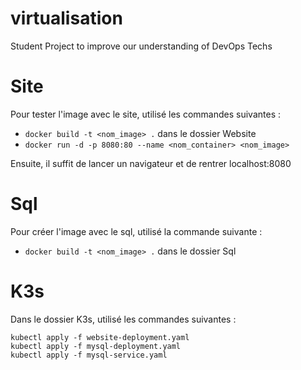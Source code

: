 # virtualisation
Student Project to improve our understanding of DevOps Techs

# Site
Pour tester l'image avec le site, utilisé les commandes suivantes :  
- `docker build -t <nom_image> .` dans le dossier Website
- `docker run -d -p 8080:80 --name <nom_container> <nom_image>`

Ensuite, il suffit de lancer un navigateur et de rentrer localhost:8080

# Sql
Pour créer l'image avec le sql, utilisé la commande suivante :  
- `docker build -t <nom_image> .` dans le dossier Sql

# K3s
Dans le dossier K3s, utilisé les commandes suivantes :
```
kubectl apply -f website-deployment.yaml
kubectl apply -f mysql-deployment.yaml
kubectl apply -f mysql-service.yaml
```